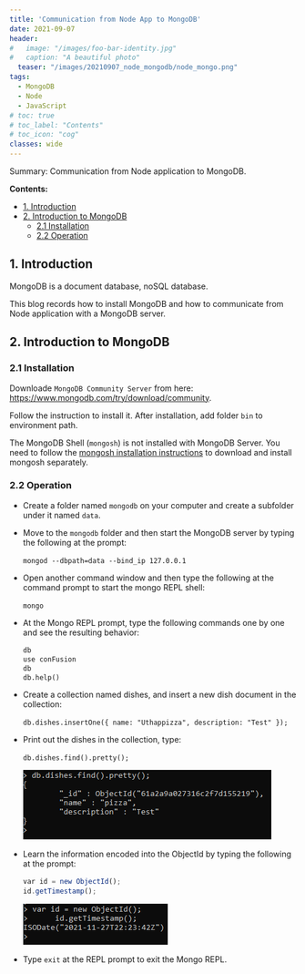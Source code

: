 ```yaml
---
title: 'Communication from Node App to MongoDB'
date: 2021-09-07
header:
#   image: "/images/foo-bar-identity.jpg"
#   caption: "A beautiful photo"
  teaser: "/images/20210907_node_mongodb/node_mongo.png"
tags:
  - MongoDB
  - Node
  - JavaScript
# toc: true
# toc_label: "Contents"
# toc_icon: "cog"
classes: wide
---
```


Summary: Communication from Node application to MongoDB.

**Contents:**
- [1. Introduction](#1-introduction)
- [2. Introduction to MongoDB](#2-introduction-to-mongodb)
  - [2.1 Installation](#21-installation)
  - [2.2 Operation](#22-operation)

## 1. Introduction

MongoDB is a document database, noSQL database.

This blog records how to install MongoDB and how to communicate from Node application with a MongoDB server.

## 2. Introduction to MongoDB

### 2.1 Installation

Downloade `MongoDB Community Server` from here: <https://www.mongodb.com/try/download/community>.

Follow the instruction to install it. After installation, add folder `bin` to environment path.

The MongoDB Shell (`mongosh`) is not installed with MongoDB Server. You need to follow the [mongosh installation instructions](https://docs.mongodb.com/mongodb-shell/install/) to download and install mongosh separately.

### 2.2 Operation

- Create a folder named `mongodb` on your computer and create a subfolder under it named `data`.

- Move to the `mongodb` folder and then start the MongoDB server by typing the following at the prompt:

    `mongod --dbpath=data --bind_ip 127.0.0.1`

- Open another command window and then type the following at the command prompt to start the mongo REPL shell:

    `mongo`

- At the Mongo REPL prompt, type the following commands one by one and see the resulting behavior:

    ```
    db
    use conFusion
    db
    db.help()
    ```

- Create a collection named dishes, and insert a new dish document in the collection:

    `db.dishes.insertOne({ name: "Uthappizza", description: "Test" });`

- Print out the dishes in the collection, type:

    `db.dishes.find().pretty();`

    ![name](/images/20210907_node_mongodb/find_pretty.png)

- Learn the information encoded into the ObjectId by typing the following at the prompt:

    ```js
    var id = new ObjectId();
    id.getTimestamp();
    ```
    ![name](/images/20210907_node_mongodb/objectID.png)

- Type `exit` at the REPL prompt to exit the Mongo REPL.

